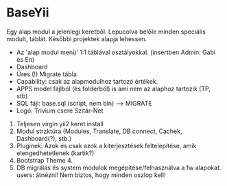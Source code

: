 # BaseYii

Egy alap modul a jelenlegi keretből. Lepucolva belőle minden speciális modult, táblát. Későbbi projektek alapja lehessen. 


- Az 'alap modul menü' 1:1 táblával osztályokkal.  (insertben Admin: Gabi és Én) 
- Dashboard
- Üres (!) Migrate tábla 
- Capability: csak az alapmodulhoz tartozó értékek.
- APPS model fájlból (és folderből) is ami nem az alaphoz tartozik (TP, stb)
- SQL fájl: base.sql (script, nem bin) --> MIGRATE
- Logó: Trivium csere Szitár-Net


1. Teljesen virgin yii2 keret install 
2. Modul strzktúra (Modules, Translate, DB connect, Cachek, Dashboard(?), stb.)
3. Pluginek: Azok és csak azok a kiterjesztések feltelepítése,  amik elengedhetetlenek (kartik?) 
4. Bootstrap Theme 4.
5. DB migrálás és system modulok megépítése/felhasználva a fw alapokat. users: átnézni! Nem biztos, hogy minden oszlop kell!